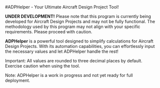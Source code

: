 #ADPHelper - Your Ultimate Aircraft Design Project Tool!

**UNDER DEVELOPMENT!**
Please note that this program is currently being developed for Aircraft Design Projects and may not be fully functional. The methodology used by this program may not align with your specific requirements. Please proceed with caution.

**ADPHelper** is a powerful tool designed to simplify calculations for Aircraft Design Projects. With its automation capabilities, you can effortlessly input the necessary values and let ADPHelper handle the rest!

Important: All values are rounded to three decimal places by default. Exercise caution when using the tool.

Note: ADPHelper is a work in progress and not yet ready for full deployment.
